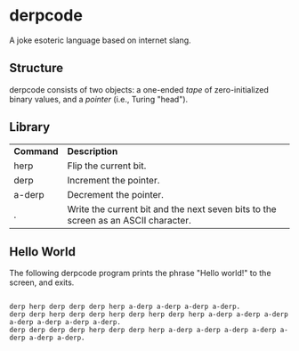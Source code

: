 # derpcode #

A joke esoteric language based on internet slang.

## Structure ##

derpcode consists of two objects: a one-ended *tape* of zero-initialized binary values, and a *pointer* 
(i.e., Turing "head").

## Library ##

<table>
  <tr>
    <td><b>Command</b></td><td><b>Description</b></td>
  </tr>
  <tr>
    <td>herp</td><td>Flip the current bit.</td>
  </tr>
  <tr>
    <td>derp</td><td>Increment the pointer.</td>
  </tr>
  <tr>
    <td>a-derp</td><td>Decrement the pointer.</td>
  </tr>
  <tr>
    <td>.</td><td>Write the current bit and the next seven bits to the screen as an ASCII character.</td>
  </tr>
</table>

## Hello World ##

The following derpcode program prints the phrase "Hello world!" to the screen, and exits.

```

derp herp derp derp derp herp a-derp a-derp a-derp a-derp. 
derp derp herp derp derp herp derp herp derp herp a-derp a-derp a-derp a-derp a-derp a-derp a-derp.
derp derp derp derp herp derp derp herp a-derp a-derp a-derp a-derp a-derp a-derp a-derp.

```
